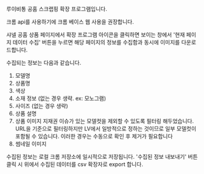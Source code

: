 루이비통 공홈 스크랩핑 확장 프로그램입니다.

크롬 api를 사용하기에 크롬 베이스 웹 사용을 권장합니다.

샤넬 공홈 상품 페이지에서 확장 프로그램 아이콘을 클릭하면 보이는 창에서 '현재 페이지 데이터 수집' 버튼을 누르면 해당 페이지의 정보를 수집함과 동시에 이미지를 다운로드합니다.

수집되는 정보는 다음과 같습니다.

1. 모델명
2. 상품명
3. 색상
4. 소재 정보 (없는 경우 생략. ex: 모노그램)
5. 사이즈 (없는 경우 생략)
6. 상품 설명
7. 상품 이미지
   지재권 이슈가 있는 모델컷을 제외할 수 있도록 필터링 해두었습니다. URL을 기준으로 필터링하지만 LV에서 일방적으로 정하는 것이므로 일부 모델컷이 포함될 수 있습니다.
   이러한 경우는 수동으로 확인 후 제거가 필요합니다
8. 썸네일 이미지

수집된 정보는 로컬 크롬 저장소에 일시적으로 저장됩니다. '수집된 정보 내보내기' 버튼 클릭 시 위에서 수집된 데이터를 csv 확장자로 export 합니다.
